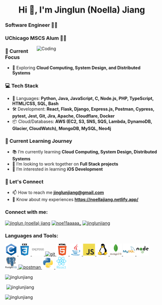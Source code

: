 <h1 align="center">Hi 👋, I'm Jinglun (Noella) Jiang</h1>
<h3 align="left">Software Engineer 👩‍💻</h3> 
<h3 align="left">UChicago MSCS Alum 👩‍🏫</h3>
<img align="right" alt="Coding" width="400" src="https://user-images.githubusercontent.com/74038190/242390692-0b335028-1d3d-4ee5-b5b3-a373d499be7e.gif">


### 🎯 Current Focus
- 🔭 Exploring **Cloud Computing, System Design, and Distributed Systems**

### 💻 Tech Stack
- 🚀 Languages: **Python, Java, JavaScript, C, Node.js, PHP, TypeScript, HTML/CSS, SQL, Bash**
- 🛠️ Development: **React, Flask, Django, Express.js, Postman, Cypress, pytest, Jest, Git, Jira, Apache, Cloudflare, Docker**
- 📦 Cloud/Databases: **AWS (EC2, S3, SNS, SQS, Lambda, DynamoDB, Glacier, CloudWatch), MongoDB, MySQL, Neo4j**

### 🌱 Current Learning Journey
- 📚 I’m currently learning **Cloud Computing, System Design, Distributed Systems**
- 👯 I’m looking to work together on **Full Stack projects**
- 🤝 I’m interested in learning **iOS Development**

### 💬 Let's Connect

- 📫 How to reach me **jinglunjiang@gmail.com**
- 📄 Know about my experiences **https://noellajiang.netlify.app/**

<h3 align="left">Connect with me:</h3>
<p align="left">
<a href="https://linkedin.com/in/jinglun (noella) jiang" target="blank"><img align="center" src="https://raw.githubusercontent.com/rahuldkjain/github-profile-readme-generator/master/src/images/icons/Social/linked-in-alt.svg" alt="jinglun (noella) jiang" height="30" width="40" /></a>
<a href="https://instagram.com/noe11aaaaa_" target="blank"><img align="center" src="https://raw.githubusercontent.com/rahuldkjain/github-profile-readme-generator/master/src/images/icons/Social/instagram.svg" alt="noe11aaaaa_" height="30" width="40" /></a>
<a href="https://www.leetcode.com/jinglunjiang" target="blank"><img align="center" src="https://raw.githubusercontent.com/rahuldkjain/github-profile-readme-generator/master/src/images/icons/Social/leet-code.svg" alt="jinglunjiang" height="30" width="40" /></a>
</p>

<h3 align="left">Languages and Tools:</h3>
<p align="left"> <a href="https://www.cprogramming.com/" target="_blank" rel="noreferrer"> <img src="https://raw.githubusercontent.com/devicons/devicon/master/icons/c/c-original.svg" alt="c" width="40" height="40"/> </a> <a href="https://www.w3schools.com/css/" target="_blank" rel="noreferrer"> <img src="https://raw.githubusercontent.com/devicons/devicon/master/icons/css3/css3-original-wordmark.svg" alt="css3" width="40" height="40"/> </a> <a href="https://expressjs.com" target="_blank" rel="noreferrer"> <img src="https://raw.githubusercontent.com/devicons/devicon/master/icons/express/express-original-wordmark.svg" alt="express" width="40" height="40"/> </a> <a href="https://git-scm.com/" target="_blank" rel="noreferrer"> <img src="https://www.vectorlogo.zone/logos/git-scm/git-scm-icon.svg" alt="git" width="40" height="40"/> </a> <a href="https://www.w3.org/html/" target="_blank" rel="noreferrer"> <img src="https://raw.githubusercontent.com/devicons/devicon/master/icons/html5/html5-original-wordmark.svg" alt="html5" width="40" height="40"/> </a> <a href="https://www.java.com" target="_blank" rel="noreferrer"> <img src="https://raw.githubusercontent.com/devicons/devicon/master/icons/java/java-original.svg" alt="java" width="40" height="40"/> </a> <a href="https://developer.mozilla.org/en-US/docs/Web/JavaScript" target="_blank" rel="noreferrer"> <img src="https://raw.githubusercontent.com/devicons/devicon/master/icons/javascript/javascript-original.svg" alt="javascript" width="40" height="40"/> </a> <a href="https://www.linux.org/" target="_blank" rel="noreferrer"> <img src="https://raw.githubusercontent.com/devicons/devicon/master/icons/linux/linux-original.svg" alt="linux" width="40" height="40"/> </a> <a href="https://www.mongodb.com/" target="_blank" rel="noreferrer"> <img src="https://raw.githubusercontent.com/devicons/devicon/master/icons/mongodb/mongodb-original-wordmark.svg" alt="mongodb" width="40" height="40"/> </a> <a href="https://www.mysql.com/" target="_blank" rel="noreferrer"> <img src="https://raw.githubusercontent.com/devicons/devicon/master/icons/mysql/mysql-original-wordmark.svg" alt="mysql" width="40" height="40"/> </a> <a href="https://nodejs.org" target="_blank" rel="noreferrer"> <img src="https://raw.githubusercontent.com/devicons/devicon/master/icons/nodejs/nodejs-original-wordmark.svg" alt="nodejs" width="40" height="40"/> </a> <a href="https://www.postgresql.org" target="_blank" rel="noreferrer"> <img src="https://raw.githubusercontent.com/devicons/devicon/master/icons/postgresql/postgresql-original-wordmark.svg" alt="postgresql" width="40" height="40"/> </a> <a href="https://postman.com" target="_blank" rel="noreferrer"> <img src="https://www.vectorlogo.zone/logos/getpostman/getpostman-icon.svg" alt="postman" width="40" height="40"/> </a> <a href="https://www.python.org" target="_blank" rel="noreferrer"> <img src="https://raw.githubusercontent.com/devicons/devicon/master/icons/python/python-original.svg" alt="python" width="40" height="40"/> </a> <a href="https://reactjs.org/" target="_blank" rel="noreferrer"> <img src="https://raw.githubusercontent.com/devicons/devicon/master/icons/react/react-original-wordmark.svg" alt="react" width="40" height="40"/> </a> </p>

<p><img align="center" src="https://github-readme-stats.vercel.app/api/top-langs?username=jinglunjiang&show_icons=true&locale=en&layout=compact" alt="jinglunjiang" /></p>

<p>&nbsp;<img align="center" src="https://github-readme-stats.vercel.app/api?username=jinglunjiang&show_icons=true&locale=en" alt="jinglunjiang" /></p>

<p><img align="center" src="https://github-readme-streak-stats.herokuapp.com/?user=jinglunjiang&" alt="jinglunjiang" /></p>
